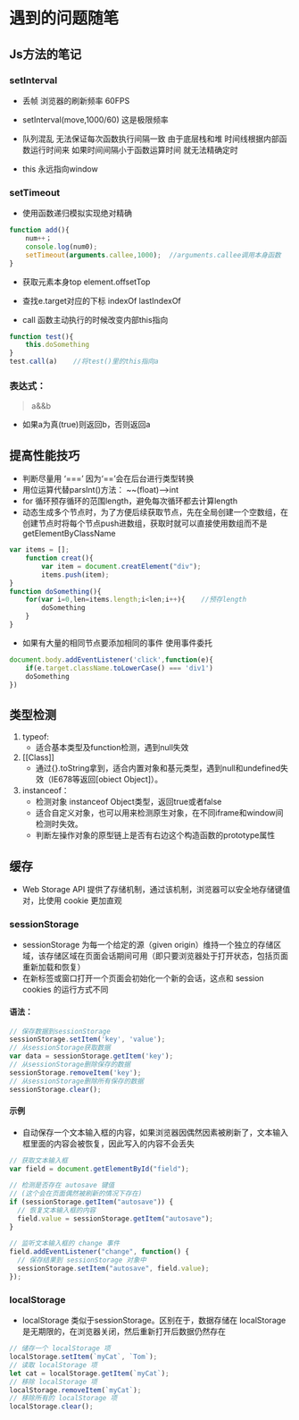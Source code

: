 # 遇到的问题随笔

## Js方法的笔记

### setInterval

- 丢帧 浏览器的刷新频率 60FPS
- setInterval(move,1000/60) 这是极限频率

- 队列混乱 无法保证每次函数执行间隔一致 由于底层栈和堆 时间线根据内部函数运行时间来 如果时间间隔小于函数运算时间 就无法精确定时

- this 永远指向window

### setTimeout

- 使用函数递归模拟实现绝对精确

```javascript
function add(){
    num++；
    console.log(num0);
    setTimeout(arguments.callee,1000);	//arguments.callee调用本身函数
}
```

- 获取元素本身top  element.offsetTop

- 查找e.target对应的下标 indexOf lastIndexOf

- call 函数主动执行的时候改变内部this指向

```js
function test(){
    this.doSomething
}
test.call(a)    //将test()里的this指向a
```

### 表达式：

> a&&b
- 如果a为真(true)则返回b，否则返回a

## 提高性能技巧

- 判断尽量用 ‘===’ 因为‘==’会在后台进行类型转换
- 用位运算代替parsInt()方法：  ~~(float)——>int
- for 循环预存循环的范围length，避免每次循环都去计算length
- 动态生成多个节点时，为了方便后续获取节点，先在全局创建一个空数组，在创建节点时将每个节点push进数组，获取时就可以直接使用数组而不是getElementByClassName

```javascript
var items = [];
    function creat(){
        var item = document.creatElement("div");
        items.push(item);
}
function doSomething(){
    for(var i=0,len=items.length;i<len;i++){    //预存length
        doSomething
    }
}
```

- 如果有大量的相同节点要添加相同的事件 使用事件委托

```javascript
document.body.addEventListener('click',function(e){
    if(e.target.className.toLowerCase() === 'div1')
    doSomething
})
```

## 类型检测

1. typeof:
    - 适合基本类型及function检测，遇到null失效
1. [[Class]]
    - 通过{}.toString拿到，适合内置对象和基元类型，遇到null和undefined失效（IE678等返回[obiect Object]）。
1. instanceof：
    - 检测对象 instanceof Object类型，返回true或者false
    - 适合自定义对象，也可以用来检测原生对象，在不同iframe和window间检测时失效。
    - 判断左操作对象的原型链上是否有右边这个构造函数的prototype属性

## 缓存

- Web Storage API 提供了存储机制，通过该机制，浏览器可以安全地存储键值对，比使用 cookie 更加直观

### sessionStorage

- sessionStorage 为每一个给定的源（given origin）维持一个独立的存储区域，该存储区域在页面会话期间可用（即只要浏览器处于打开状态，包括页面重新加载和恢复）
- 在新标签或窗口打开一个页面会初始化一个新的会话，这点和 session cookies 的运行方式不同

#### 语法：

```js
// 保存数据到sessionStorage
sessionStorage.setItem('key', 'value');
// 从sessionStorage获取数据
var data = sessionStorage.getItem('key');
// 从sessionStorage删除保存的数据
sessionStorage.removeItem('key');
// 从sessionStorage删除所有保存的数据
sessionStorage.clear();
```

#### 示例

- 自动保存一个文本输入框的内容，如果浏览器因偶然因素被刷新了，文本输入框里面的内容会被恢复，因此写入的内容不会丢失

```js
// 获取文本输入框
var field = document.getElementById("field");
 
// 检测是否存在 autosave 键值
// (这个会在页面偶然被刷新的情况下存在)
if (sessionStorage.getItem("autosave")) {
  // 恢复文本输入框的内容
  field.value = sessionStorage.getItem("autosave");
}
 
// 监听文本输入框的 change 事件
field.addEventListener("change", function() {
  // 保存结果到 sessionStorage 对象中
  sessionStorage.setItem("autosave", field.value);
});
```

### localStorage

- localStorage 类似于sessionStorage。区别在于，数据存储在 localStorage 是无期限的，在浏览器关闭，然后重新打开后数据仍然存在

```js
// 储存一个 localStorage 项
localStorage.setItem(`myCat`, `Tom`);
// 读取 localStorage 项
let cat = localStorage.getItem(`myCat`);
// 移除 localStorage 项
localStorage.removeItem(`myCat`);
// 移除所有的 localStorage 项
localStorage.clear();
```